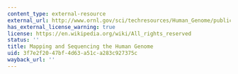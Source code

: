 ```yaml
---
content_type: external-resource
external_url: http://www.ornl.gov/sci/techresources/Human_Genome/publicat/primer/prim2.html
has_external_license_warning: true
license: https://en.wikipedia.org/wiki/All_rights_reserved
status: ''
title: Mapping and Sequencing the Human Genome
uid: 3f7e2f20-47bf-4d63-a51c-a283c927375c
wayback_url: ''
---
```

